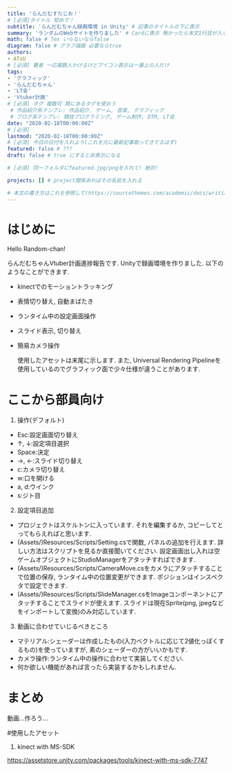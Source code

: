 ```yaml
---
title: 'らんだむすたじお！'
# [必須]タイトル 短めで！
subtitle: 'らんだむちゃん録画環境 in Unity' # 記事のタイトルの下に表示
summary: 'ランダムのWebサイトを作りました' # Cardに表示 無かったら本文1行目が入る 短めで！
math: false # Tex いらないならfalse
diagram: false # グラフ描画 必要ならtrue
authors:
- ATsU
# [必須] 著者 一応複数人かけるけどアイコン表示は一番上の人だけ
tags:
- 'グラフィック'
- 'らんだむちゃん'
- 'LT会'
- 'Vtuber計画'
# [必須] タグ 複数可 既にあるタグを使おう
 # 作品紹介系テンプレ: 作品紹介, ゲーム, 音楽, グラフィック
 # ブログ系テンプレ: 競技プログラミング, ゲーム制作, DTM, LT会
date: "2020-02-18T00:00:00Z"
# [必須]
lastmod: "2020-02-18T00:00:00Z"
# [必須] 今日の日付を入れよう(これを元に最新記事取ってきてるはず)
featured: false # ???
draft: false # true にすると非表示になる

# [必須] 同一フォルダにfeatured.jpg/pngを入れて! 絶対!

projects: [] # project関係あればその名前を入れる

# 本文の書き方はこれを参照して(https://sourcethemes.com/academic/docs/writing-markdown-latex/)
---
```

# はじめに
Hello Random-chan!

らんだむちゃんVtuber計画進捗報告です. Unityで録画環境を作りました. 以下のようなことができます.

- kinectでのモーショントラッキング
- 表情切り替え, 自動まばたき
- ランタイム中の設定画面操作
- スライド表示, 切り替え
- 簡易カメラ操作

  使用したアセットは末尾に示します. また, Universal Rendering Pipelineを使用しているのでグラフィック面で少々仕様が違うことがあります.

# ここから部員向け
1. 操作(デフォルト)
- Esc:設定画面切り替え
- ↑, ↓:設定項目選択
- Space:決定
- →, ←:スライド切り替え
- c:カメラ切り替え
- w:口を開ける
- a, d:ウインク
- s:ジト目

2. 設定項目追加

- プロジェクトはスケルトンに入っています. それを編集するか, コピーしてとってもらえればと思います.
- (Assets/)Resources/Scripts/Setting.csで関数, パネルの追加を行えます. 詳しい方法はスクリプトを見るか直接聞いてください. 設定画面出し入れは空ゲームオブジェクトにStudioManagerをアタッチすればできます.
- (Assets/)Resources/Scripts/CameraMove.csをカメラにアタッチすることで位置の保存, ランタイム中の位置変更ができます. ポジションはインスペクタで設定できます.
- (Assets/)Resources/Scripts/SlideManager.csをImageコンポーネントにアタッチすることでスライドが使えます. スライドは現在Sprite(png, jpegなどをインポートして変換)のみ対応しています.

3. 動画に合わせていじるべきところ
- マテリアル:シェーダーは作成したもの(入力ベクトルに応じて2値化っぽくするもの)を使っていますが, 素のシェーダーの方がいいかもです.
- カメラ操作:ランタイム中の操作に合わせて実装してください.
- 何か欲しい機能があれば言ったら実装するかもしれません.

# まとめ
動画...作ろう...

#使用したアセット
1. kinect with MS-SDK

https://assetstore.unity.com/packages/tools/kinect-with-ms-sdk-7747

